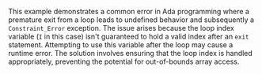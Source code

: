 This example demonstrates a common error in Ada programming where a premature exit from a loop leads to undefined behavior and subsequently a `Constraint_Error` exception. The issue arises because the loop index variable (`I` in this case) isn't guaranteed to hold a valid index after an `exit` statement.  Attempting to use this variable after the loop may cause a runtime error.  The solution involves ensuring that the loop index is handled appropriately, preventing the potential for out-of-bounds array access.